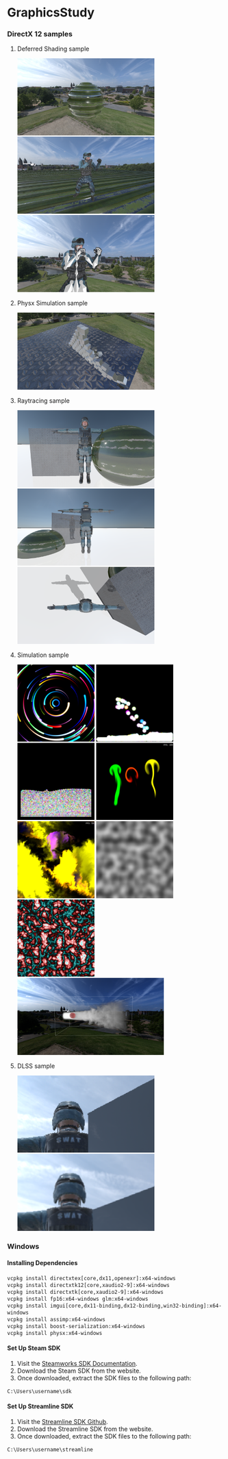 # GraphicsStudy


### DirectX 12 samples
1. Deferred Shading sample
    
    <img src="GraphicsStudy/Renderer/Results/PassApp/240828-2342.png" width="320" height="180">
    <img src="GraphicsStudy/Renderer/Results/PassApp/241007-1305.png" width="320" height="180">
    <img src="GraphicsStudy/Renderer/Results/PassApp/241009-2242.png" width="320" height="180">

2. Physx Simulation sample
    
    <img src="GraphicsStudy/Renderer/Results/PhysxSimulationApp/240828-1952.png" alt="Physx Simulation" width="320" height="180">

3. Raytracing sample
    
    <img src="GraphicsStudy/Renderer/Results/RaytracingApp/240911-2317.png" width="320" height="180">
    <img src="GraphicsStudy/Renderer/Results/RaytracingApp/240916-1228.png" width="320" height="180">
    <img src="GraphicsStudy/Renderer/Results/RaytracingApp/240922-2242.png" width="320" height="180">
    
4. Simulation sample
    
    <img src="GraphicsStudy/Renderer/Results/SimulationApp/240905-2056.png" width="180" height="180">
    <img src="GraphicsStudy/Renderer/Results/SimulationApp/240914-2159.png" width="180" height="180">
    <img src="GraphicsStudy/Renderer/Results/SimulationApp/240914-2333.png" width="180" height="180">
    <img src="GraphicsStudy/Renderer/Results/SimulationApp/240918-1725.png" width="180" height="180">
    <img src="GraphicsStudy/Renderer/Results/SimulationApp/240920-959.png" width="180" height="180">
    <img src="GraphicsStudy/Renderer/Results/SimulationApp/240920-2132.png" width="180" height="180">
    <img src="GraphicsStudy/Renderer/Results/SimulationApp/240920-2130.png" width="180" height="180">
    <img src="GraphicsStudy/Renderer/Results/SimulationApp/241003-1800.png" height="180">

5. DLSS sample

    <img src="GraphicsStudy/Renderer/Results/PhysxSimulationApp/before.png"  width="320" height="180">
    <img src="GraphicsStudy/Renderer/Results/PhysxSimulationApp/after.png" width="320" height="180">


### Windows
#### Installing Dependencies
```
vcpkg install directxtex[core,dx11,openexr]:x64-windows
vcpkg install directxtk12[core,xaudio2-9]:x64-windows
vcpkg install directxtk[core,xaudio2-9]:x64-windows
vcpkg install fp16:x64-windows glm:x64-windows
vcpkg install imgui[core,dx11-binding,dx12-binding,win32-binding]:x64-windows
vcpkg install assimp:x64-windows
vcpkg install boost-serialization:x64-windows
vcpkg install physx:x64-windows
```
#### Set Up Steam SDK

1. Visit the [Steamworks SDK Documentation](https://partner.steamgames.com/doc/sdk).
2. Download the Steam SDK from the website.
3. Once downloaded, extract the SDK files to the following path:

```
C:\Users\username\sdk
```

#### Set Up Streamline SDK

1. Visit the [Streamline SDK Github](https://github.com/NVIDIAGameWorks/Streamline).
2. Download the Streamline SDK from the website.
3. Once downloaded, extract the SDK files to the following path:

```
C:\Users\username\streamline
```
